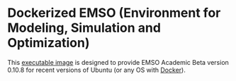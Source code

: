# Dockerized EMSO (Environment for Modeling, Simulation and Optimization)

This [executable image](https://www.infoq.com/articles/docker-executable-images)
is designed to provide EMSO Academic Beta version 0.10.8 for recent versions of
Ubuntu (or any OS with [Docker](https://www.docker.com/)).
